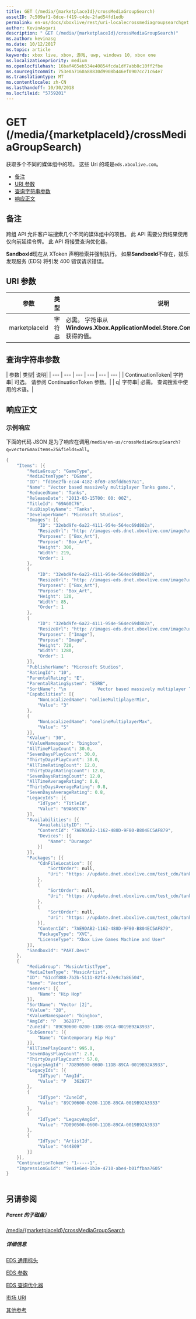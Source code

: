 ```yaml
---
title: GET (/media/{marketplaceId}/crossMediaGroupSearch)
assetID: 7c509af1-8dce-f419-c4de-2fad54fd1edb
permalink: en-us/docs/xboxlive/rest/uri-localecrossmediagroupsearchget.html
author: KevinAsgari
description: " GET (/media/{marketplaceId}/crossMediaGroupSearch)"
ms.author: kevinasg
ms.date: 10/12/2017
ms.topic: article
keywords: xbox live, xbox, 游戏, uwp, windows 10, xbox one
ms.localizationpriority: medium
ms.openlocfilehash: 16baf465eb534e40854fcda1df7abb8c10ff2fbe
ms.sourcegitcommit: 753e0a7160a88830d9908b446ef0907cc71c64e7
ms.translationtype: MT
ms.contentlocale: zh-CN
ms.lasthandoff: 10/30/2018
ms.locfileid: "5759201"
---
```

# <a name="get-mediamarketplaceidcrossmediagroupsearch"></a>GET (/media/{marketplaceId}/crossMediaGroupSearch)
获取多个不同的媒体组中的项。 这些 Uri 的域是`eds.xboxlive.com`。
 
  * [备注](#ID4EV)
  * [URI 参数](#ID4EEB)
  * [查询字符串参数](#ID4EPB)
  * [响应正文](#ID4ETC)
 
<a id="ID4EV"></a>

 
## <a name="remarks"></a>备注
 
跨组 API 允许客户端搜索几个不同的媒体组中的项目。 此 API 需要分页结果使用仅向前延续令牌。 此 API 将接受查询优化器。
 
**SandboxId**现在从 XToken 声明检索并强制执行。 如果**SandboxId**不存在，娱乐发现服务 (EDS) 将引发 400 错误请求错误。
  
<a id="ID4EEB"></a>

 
## <a name="uri-parameters"></a>URI 参数
 
| 参数| 类型| 说明| 
| --- | --- | --- | 
| marketplaceId| 字符串| 必需。 字符串从<b>Windows.Xbox.ApplicationModel.Store.Configuration.MarketplaceId</b>获得的值。| 
  
<a id="ID4EPB"></a>

 
## <a name="query-string-parameters"></a>查询字符串参数
 
| 参数| 类型| 说明| 
| --- | --- | --- | --- | --- | --- | 
| ContinuationToken| 字符串| 可选。 请参阅 ContinuationToken 参数。| 
| q| 字符串| 必需。 查询搜索中使用的术语。| 
  
<a id="ID4ETC"></a>

 
## <a name="response-body"></a>响应正文
 
<a id="ID4EZC"></a>

 
### <a name="sample-response"></a>示例响应
 
下面的代码 JSON 是为了响应在调用`/media/en-us/crossMediaGroupSearch?q=vector&maxItems=25&fields=all`。
 

```cpp
{
    "Items": [{
        "MediaGroup": "GameType",
        "MediaItemType": "DGame",
        "ID": "fd16e2fb-eca4-4182-8f69-a98fdd6e57a1",
        "Name": "Vector based massively multiplayer Tanks game.",
        "ReducedName": "Tanks",
        "ReleaseDate": "2013-03-15T00: 00: 00Z",
        "TitleId": "69A60C76",
        "VuiDisplayName": "Tanks",
        "DeveloperName": "Microsoft Studios",
        "Images": [{
            "ID": "32ebd9fe-6a22-4111-954e-564ec69d802a",
            "ResizeUrl": "http: //images-eds.dnet.xboxlive.com/image?url=RIJNAEIo6.u.tudW9rXJ2lWDOsMikqfNiHE2Sp4qbgNbH6_drY8Ek2cyHXEnnUKPUXAH_m8a3Oe4_wpV7CkKA0Snc9puIYOGxsIfyyncTBv.MIluDZX6UqAPsJYHE5go_J_BBfxNWW6yrK4.K75aMQ--",
            "Purposes": ["Box_Art"],
            "Purpose": "Box_Art",
            "Height": 300,
            "Width": 219,
            "Order": 1
        },
        {
            "ID": "32ebd9fe-6a22-4111-954e-564ec69d802a",
            "ResizeUrl": "http: //images-eds.dnet.xboxlive.com/image?url=RIJNAEIo6.u.tudW9rXJ2lWDOsMikqfNiHE2Sp4qbgNbH6_drY8Ek2cyHXEnnUKPUXAH_m8a3Oe4_wpV7CkKA0Snc9puIYOGxsIfyyncTBv.MIluDZX6UqAPsJYHE5go_J_BBfxNWW6yrK4.K75aMQ--",
            "Purposes": ["Box_Art"],
            "Purpose": "Box_Art",
            "Height": 120,
            "Width": 85,
            "Order": 1
        },
        {
            "ID": "32ebd9fe-6a22-4111-954e-564ec69d802a",
            "ResizeUrl": "http: //images-eds.dnet.xboxlive.com/image?url=RIJNAEIo6.u.tudW9rXJ2lWDOsMikqfNiHE2Sp4qbgNbH6_drY8Ek2cyHXEnnUKPUXAH_m8a3Oe4_wpV7CkKA0Snc9puIYOGxsIfyyncTBv.MIluDZX6UqAPsJYHE5go_J_BBfxNWW6yrK4.K75aMQ--",
            "Purposes": ["Image"],
            "Purpose": "Image",
            "Height": 720,
            "Width": 1280,
            "Order": 1
        }],
        "PublisherName": "Microsoft Studios",
        "RatingId": "10",
        "ParentalRating": "E",
        "ParentalRatingSystem": "ESRB",
        "SortName": "\n            Vector based massively multiplayer Tanks game.\n          ",
        "Capabilities": [{
            "NonLocalizedName": "onlineMultiplayerMin",
            "Value": "3"
        },
        {
            "NonLocalizedName": "onelineMultiplayerMax",
            "Value": "5"
        }],
        "KValue": "30",
        "KValueNamespace": "bingbox",
        "AllTimePlayCount": 30.0,
        "SevenDaysPlayCount": 30.0,
        "ThirtyDaysPlayCount": 30.0,
        "AllTimeRatingCount": 12.0,
        "ThirtyDaysRatingCount": 12.0,
        "SevenDaysRatingCount": 12.0,
        "AllTimeAverageRating": 0.8,
        "ThirtyDaysAverageRating": 0.8,
        "SevenDaysAverageRating": 0.8,
        "LegacyIds": [{
            "IdType": "TitleId",
            "Value": "69A60C76"
        }],
        "Availabilities": [{
            "AvailabilityID": "",
            "ContentId": "7AE9DAB2-1162-488D-9F80-B804EC5AF879",
            "Devices": [{
                "Name": "Durango"
            }]
        }],
        "Packages": [{
            "CdnFileLocation": [{
                "SortOrder": null,
                "Uri": "https: //update.dnet.xboxlive.com/test_cdn/tanks-randomkey.xvc"
            },
            {
                "SortOrder": null,
                "Uri": "https: //update.dnet.xboxlive.com/test_cdn/tanks-randomkey.xvc"
            },
            {
                "SortOrder": null,
                "Uri": "https: //update.dnet.xboxlive.com/test_cdn/tanks-randomkey.xvc"
            }],
            "ContentId": "7AE9DAB2-1162-488D-9F80-B804EC5AF879",
            "PackageType": "XVC",
            "LicenseType": "Xbox Live Games Machine and User"
        }],
        "SandboxId": "PART.Dev1"
    },
    {
        "MediaGroup": "MusicArtistType",
        "MediaItemType": "MusicArtist",
        "ID": "61cdf888-7b2b-5111-82f4-87e9c7a86504",
        "Name": "Vector",
        "Genres": [{
            "Name": "Hip Hop"
        }],
        "SortName": "Vector [2]",
        "KValue": "28",
        "KValueNamespace": "bingbox",
        "AmgId": "P   362877",
        "ZuneId": "89C90600-0200-11DB-89CA-0019B92A3933",
        "SubGenres": [{
            "Name": "Contemporary Hip Hop"
        }],
        "AllTimePlayCount": 995.0,
        "SevenDaysPlayCount": 2.0,
        "ThirtyDaysPlayCount": 57.0,
        "LegacyAmgId": "7D890500-0600-11DB-89CA-0019B92A3933",
        "LegacyIds": [{
            "IdType": "AmgId",
            "Value": "P   362877"
        },
        {
            "IdType": "ZuneId",
            "Value": "89C90600-0200-11DB-89CA-0019B92A3933"
        },
        {
            "IdType": "LegacyAmgId",
            "Value": "7D890500-0600-11DB-89CA-0019B92A3933"
        },
        {
            "IdType": "ArtistId",
            "Value": "444809"
        }]
    }],
    "ContinuationToken": "1-----1",
    "ImpressionGuid": "9e41e6e4-1b2e-4710-abe4-b01ffbaa7605"
}
         
```

   
<a id="ID4EID"></a>

 
## <a name="see-also"></a>另请参阅
 
<a id="ID4EKD"></a>

 
##### <a name="parent"></a>Parent 的子磁盘） 

[/media/{marketplaceId}/crossMediaGroupSearch](uri-localecrossmediagroupsearch.md)

  
<a id="ID4EUD"></a>

 
##### <a name="further-information"></a>详细信息 

[EDS 通用标头](../../additional/edscommonheaders.md)

 [EDS 参数](../../additional/edsparameters.md)

 [EDS 查询优化器](../../additional/edsqueryrefiners.md)

 [市场 URI](atoc-reference-marketplace.md)

 [其他参考](../../additional/atoc-xboxlivews-reference-additional.md)

   